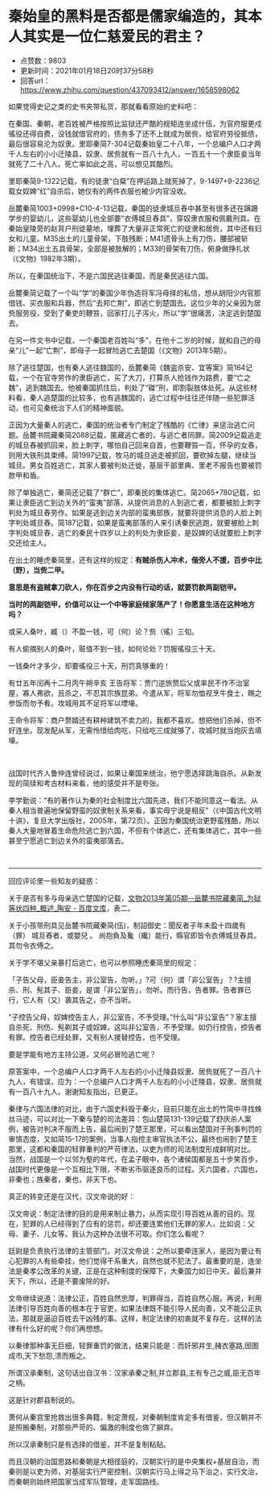 # 秦始皇的黑料是否都是儒家编造的，其本人其实是一位仁慈爱民的君主？
- 点赞数：9803
- 更新时间：2021年01月18日20时37分58秒
- 回答url：https://www.zhihu.com/question/437093412/answer/1658598062
<body>
 <p data-pid="bXa4vqGe">如果觉得史记之类的史书夹带私货，那就看看原始的史料吧：</p>
 <p data-pid="opjXB1JT">在秦国、秦朝，老百姓被严格按照比监狱还严酷的规矩连坐成什伍，为官府服更戍徭役还得自费，没钱就借官府的，债务多了还不上就成为居赀，给官府劳役抵债，最后很容易沦为奴隶。里耶秦简7-304记载秦始皇二十八年，一个总编户人口才两千人左右的小小迁陵县，奴隶、居赀就有一百八十九人，一百五十一个隶臣妾当年就死了二十八人。死亡率如此之高，可以想见其酷烈。</p>
 <p data-pid="gCSKOu3m">里耶秦简9-1322记载，有的徒隶“白粲”在押运路上就死掉了，9-1497+9-2236记载女奴婢“红”自杀后，她仅有的两件衣服也被少内官没收。</p>
 <p data-pid="qW2BvJF5">岳麓秦简1003+0998+C10-4-13记载，秦国的徒隶城旦舂中甚至有很多还在蹒跚学步的婴幼儿，这些婴幼儿也全部要“衣傅城旦舂具”，穿奴隶衣服和佩戴刑具。在秦始皇陵旁的赵背户刑徒墓地，埋葬了大量非正常死亡的徒隶和居赀，其中还有妇女和儿童。M35出土的儿童骨架，下肢残断；M41遗骨头上有刀伤，腰部被斩断；M34出土五具骨架，全部是被肢解的；M33的骨架有刀伤，俯身做挣扎状（《文物》1982年3期）。</p>
 <p data-pid="hox5TbQn">所以，在秦国统治下，不是六国民逃往秦国，而是秦民逃往六国。</p>
 <p data-pid="b6dbnngQ">岳麓秦简记载了一个叫“学”的秦国少年伪造将军冯毋择的私信，想从胡阳少内官那借钱、买衣服和兵器，然后“去邦亡荆”，即逃亡到楚国去。这位少年的父亲因为居赀服劳役，受到了秦吏的鞭笞，回家打儿子泻火，所以“学”很痛苦，决定逃到楚国去。</p>
 <p data-pid="qSEAEWvu">在另一件文书中记载，一个秦国老百姓叫“多”，在他十二岁的时候，就和自己的母亲“儿”一起“亡荆”，即母子一起冒险逃亡去楚国（《文物》2013年5期）。</p>
 <p data-pid="FDAvGxST">除了逃往楚国，也有秦人逃往魏国的，岳麓秦简《魏盗杀安、宜等案》简164记载，一个在官寺劳作的隶臣逃亡，买了大刀，打算杀人抢钱作为路费，要“亡之魏”，逃到魏国去。他被秦国抓住后，判处了“磔”刑，即割裂肢体处死。从这些材料看，秦人逃楚国的比较多，也有逃魏国的，逃亡过程中往往还伴随一些犯罪活动，也可见秦统治下人们的精神面貌。</p>
 <p data-pid="d-lQWFsv">正因为大量秦人的逃亡，秦国的统治者专门制定了残酷的《亡律》来惩治逃亡问题。岳麓书院藏秦简2088记载，匿藏逃亡者的，与逃亡者同罪。简2009记载逃走的城旦舂被抓回来，脸上刺字，哪怕自己回来自首，也要鞭笞一百。怀孕的女舂，则用大铁刑具束缚。简1997记载，牧马的城旦逃走被抓回，要砍掉左腿，继续当城旦。男女百姓逃亡，其家人要被判处迁徙，基层干部里典、里老不报告也要被罚款甲和盾。</p>
 <p data-pid="GIYh1f8j">除了单独逃亡，秦简还记载了“群亡”，即秦民的集体逃亡。简2065+780记载，如果让隶臣逃亡到边关外的“蛮夷”部落，从提供消息的人到逃亡者，都要被脸上刺字判处为城旦舂劳作。如果是逃到边关内部的蛮夷部族，就要将提供消息的人脸上刺字判处城旦舂。简187记载，如果是蛮夷部落的人来引诱秦民逃跑，就要被脸上刺字判处城旦舂，逃亡的秦民十四岁以上的判处为隶臣妾，是奴婢的话就要脸上刺字交还给主人。</p>
 <p data-pid="YVyQBJEG">在出土的睡虎秦简里，还有这样的规定：<b>有贼杀伤人冲术，偕旁人不援，百步中比（野），当赀二甲。</b></p>
 <p data-pid="Qx-0dUa0"><b>意思是有盗贼拿刀砍人，你在百步之内没有行动的话，就要罚款两副铠甲。</b></p>
 <p data-pid="2sQoFXga"><b>当时的两副铠甲，价值可以让一个中等家庭倾家荡产了！你愿意生活在这种地方吗？</b></p>
 <p data-pid="iq872we3">或采人桑叶，臧（）不盈一钱，可（何）论？赀（徭）三旬。</p>
 <p data-pid="m43zQJ93">有人偷摘别人的桑叶，赃值不到一钱，如何论处？罚服徭役三十天。</p>
 <p data-pid="CRR-qdGY">一钱桑叶才多少，却要徭役三十天，刑罚真够重的！</p>
 <p data-pid="c44cUMg5">有廿五年闰再十二月丙午朔辛亥 王告将军：贾门逆旅赘后父或率民不作不治室屋，寡人弗欲，且杀之，不忍其宗族昆弟。今遣从军，将军勿恤视烹牛食士，赐之参饭而勿予肴。攻城用其不足将军以堙壕。</p>
 <p data-pid="53uOg_pe">王命令将军：商户赘婿还有耕种建筑不卖力的，我都不喜欢。想把他们杀掉，但不好连坐。现发配从军，无需怜惜给肉吃，只给吃三成就够了，攻城时就当炮灰去填壕。</p>
 <p class="ztext-empty-paragraph"><br></p>
 <p data-pid="TC8EWc__">战国时代齐人鲁仲连曾经说过，如果让秦国来统治，他宁愿选择跳海自杀。从新发现的简牍和考古材料来看，他的感受并不是夸张。</p>
 <p data-pid="J-toW8Db">李学勤说：“有的著作认为秦的社会制度比六国先进，我们不能同意这一看法。从秦人相当普遍地保留野蛮的奴隶制关系来看，事实毋宁说是相反”（《中国古代文明十讲》，复旦大学出版社，2005年，第72页）。正因为秦国统治更野蛮残酷，所以秦人大量地冒着生命危险逃亡到六国，不但有个体逃亡，还有集体逃亡，其中一些甚至宁愿逃亡到边关外的蛮夷部落去。</p>
 <p class="ztext-empty-paragraph"><br></p>
 <hr>
 <p data-pid="IQK8lpUD">回应评论里一些知友的疑惑：</p>
 <p data-pid="kpLIskiU">关于是否有多与母亲逃亡楚国的记载，<a href="https://link.zhihu.com/?target=https%3A//wenku.baidu.com/view/9b699a69ff00bed5b8f31d23.html" class=" wrap external" target="_blank" rel="nofollow noreferrer">文物2013年第05期--岳麓书院藏秦简_为狱等状四种_概述_陶安 - 百度文库</a>，表二。</p>
 <p data-pid="wRpEQUgO">关于小孩带刑具见岳麓书院藏秦简(伍)，制詔御史：聞反者子年未盈十四歲有 （罪） 城旦舂者，或嬰兒 。 尚抱負及毚（纔）能行，縣官即皆令衣傅城旦舂具。其勿令衣傅之。</p>
 <p data-pid="O_oCuxoh">关于学不堪父亲暴打后逃亡，也可以参照睡虎秦简里的规定：</p>
 <p data-pid="bNuRScoC">「子告父母，臣妾告主，非公室告，勿听。」?可（何）谓「非公室告」？?主擅杀、刑、髡其子、臣妾，是谓「非公室告」，勿听。而行告，告者罪。告者罪已行，它人有（又）袭其告之，亦不当听。</p>
 <p data-pid="KSQin8WT">“子控告父母，奴婢控告主人，非公室告，不予受理。”什么叫“非公室告”？家主擅自杀死、刑伤、髡剃其子或奴婢，这叫非公室告，不予受理。如仍行控告，控告者有罪。控告者已经处罪，又有别人接替控告，也不受理。</p>
 <p data-pid="nSj6lgWZ">要是学能有地方主持公道，又何必冒险逃亡呢？</p>
 <p data-pid="5VMgy5o-">原答案中，一个总编户人口才两千人左右的小小迁陵县奴隶、居赀就死了一百八十九人，有错误，应为：一个总编户人口才两千人左右的小小迁陵县，奴隶、居赀就有一百八十九人。谢谢知友指出，已更正。</p>
 <p data-pid="64aW-ZNT">秦律与六国法律的对比，由于六国史料毁于秦火，目前只能在出土的竹简中寻找蛛丝马迹，可以对比一下秦与楚的司法差异：包山楚简131-139记载了舒庆杀人案例，被告对判决不服而上告，最后闹到了楚王那里，可以看出楚国对于刑事判罚的审慎态度，又如简15-17的案例，当事人指控主审官执法不公，最终也闹到了楚王那里，这都和秦国的轻罪重判的严苛律法，以吏为师的司法制度形成鲜明对比。<br>
  当然，战国是一个以邻为壑的年代，在孟子眼中，各个诸侯国都是五十步笑百步，战国时代更像是一个互相比下限，不断劣币驱逐良币的过程。灭六国者，六国也，非秦也；族秦者，秦也，非天下也。</p>
 <p data-pid="dm-gFn0d">真正的转变还是在汉代，汉文帝说的好：</p>
 <p data-pid="E0SN6e0D">汉文帝说：制定法律的目的是用来制止暴力，从而实现引导百姓从善的目的。现在，犯罪的人已经得到了应有的惩罚，却还要连累他们无罪的家人，比如说：父母、妻子、儿女等。我认为这种办法很不可取。你们怎么看呢？</p>
 <p data-pid="Y3RmTq4Q">廷尉是负责执行法律的主管部门，对汉文帝说：之所以要牵连家人，是因为要让有心犯罪的人有些牵挂，他们觉得干系重大，自然也就不犯法了。最重要的是，连坐法是秦孝公改革的关键，正是在这种制度的保障下，大秦国力如日中天，最后兼并天下，所以，还是不要废除的好。</p>
 <p data-pid="09Z7-sPA">文帝继续说道：法律公正，百姓自然忠厚，判罪得当，百姓自然心服。再说，利用法律引导百姓向善的根本在于官吏，如果法律既不能引导人民向善，又不能公正执法，那就是逼迫百姓去干凶残的事。这样，制定法律的初衷就不复存在，这样的法律有什么好的呢？你们再想想。</p>
 <p data-pid="gWAs9dVR">以秦律那种事无巨细，轻罪重罚的做法，结果只能是：而奸邪并生,赭衣塞路,囹圄成市,天下愁怨,溃而叛之。</p>
 <p data-pid="QKaOFqHy">所谓汉承秦制，这句话出自汉书：汉家承秦之制,并立郡县,主有专己之威,臣无百年之柄。</p>
 <p data-pid="gvVm4wIi">这是针对郡县制说的。</p>
 <p data-pid="Vex5bGy0">萧何从秦宫里抢救出很多典籍，制定萧规，对秦朝制度肯定多有借鉴，但汉朝并不是照搬秦制，对那些严苛的、偏激的制度也做了摒弃。</p>
 <p data-pid="vrE112LX">所以汉承秦制只是有选择的借鉴，并不是复制粘贴。</p>
 <p data-pid="WE2onH5e">而且汉朝的治国思路和秦朝是大相径庭的，汉朝实行的是中央集权+基层自治，而秦则是以吏为师，对基层实行严密控制，汉朝实行马上得之马下治之，实行文治，而秦朝则始终把国家当成军队管理，走军国路线。</p>
 <p></p>
</body>